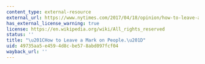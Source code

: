 ```yaml
---
content_type: external-resource
external_url: https://www.nytimes.com/2017/04/18/opinion/how-to-leave-a-mark-on-people.html
has_external_license_warning: true
license: https://en.wikipedia.org/wiki/All_rights_reserved
status: ''
title: "\u201CHow to Leave a Mark on People.\u201D"
uid: 49735aa5-e459-4d8c-be57-8abd097fcf04
wayback_url: ''
---
```

